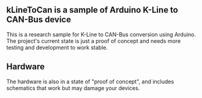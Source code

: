 ## kLineToCan is a sample of Arduino K-Line to CAN-Bus device
This is a research sample for K-Line to CAN-Bus conversion using Arduino.
The project's current state is just a proof of concept and needs more testing and development to work stable.

## Hardware
The hardware is also in a state of "proof of concept", and includes schematics that work but may damage your devices.

